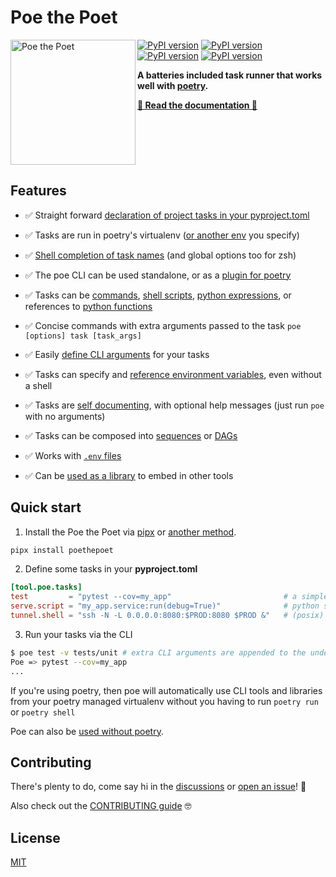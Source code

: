 # Poe the Poet

<img alt="Poe the Poet" src="./docs/_static/poe_logo_x2000.png" height="200" width="200" align="left"/>

[![PyPI version](https://img.shields.io/pypi/pyversions/poethepoet.svg)](https://pypi.org/project/poethepoet/)
[![PyPI version](https://img.shields.io/pypi/v/poethepoet.svg)](https://pypi.org/project/poethepoet/)
[![PyPI version](https://img.shields.io/pypi/dw/poethepoet.svg)](https://pypi.org/project/poethepoet/)
[![PyPI version](https://img.shields.io/pypi/l/ansicolortags.svg)](https://github.com/nat-n/poethepoet/blob/doc/init-sphinx/LICENSE)

**A batteries included task runner that works well with [poetry](https://python-poetry.org/).**

**[📖 Read the documentation 📖](https://poethepoet.natn.io/)**

<br clear="both"/>

## Features


- ✅ Straight forward [declaration of project tasks in your pyproject.toml](http://127.0.0.1:5500/tasks/index.html)

- ✅ Tasks are run in poetry's virtualenv ([or another env](http://127.0.0.1:5500/index.html#usage-without-poetry) you specify)

- ✅ [Shell completion of task names](http://127.0.0.1:5500/installation.html#shell-completion) (and global options too for zsh)

- ✅ The poe CLI can be used standalone, or as a [plugin for poetry](https://poethepoet.natn.io/poetry_plugin.html)

- ✅ Tasks can be [commands](http://127.0.0.1:5500/tasks/task_types/cmd.html), [shell scripts](http://127.0.0.1:5500/tasks/task_types/shell.html), [python expressions](http://127.0.0.1:5500/tasks/task_types/expr.html), or references to [python functions](http://127.0.0.1:5500/tasks/task_types/script.html)

- ✅ Concise commands with extra arguments passed to the task `poe [options] task [task_args]`

- ✅ Easily [define CLI arguments](http://127.0.0.1:5500/guides/args_guide.html) for your tasks

- ✅ Tasks can specify and [reference environment variables](http://127.0.0.1:5500/tasks/task_types/cmd.html#ref-env-vars), even without a shell

- ✅ Tasks are [self documenting](http://127.0.0.1:5500/guides/help_guide.html), with optional help messages (just run `poe` with no arguments)

- ✅ Tasks can be composed into [sequences](http://127.0.0.1:5500/guides/composition_guide.html#composing-tasks-into-sequences) or [DAGs](http://127.0.0.1:5500/guides/composition_guide.html#composing-tasks-into-graphs)

- ✅ Works with [`.env` files](http://127.0.0.1:5500/tasks/options.html#loading-environment-variables-from-an-env-file)

- ✅ Can be [used as a library](http://127.0.0.1:5500/guides/library_guide.html) to embed in other tools


## Quick start

1. Install the Poe the Poet via [pipx](https://pypa.github.io/pipx/) or [another method](https://poethepoet.natn.io/installation.html).

  ```sh
  pipx install poethepoet
  ```

2. Define some tasks in your **pyproject.toml**

  ```toml
  [tool.poe.tasks]
  test         = "pytest --cov=my_app"                         # a simple command task
  serve.script = "my_app.service:run(debug=True)"              # python script based task
  tunnel.shell = "ssh -N -L 0.0.0.0:8080:$PROD:8080 $PROD &"   # (posix) shell based task
  ```

3. Run your tasks via the CLI

  ```sh
  $ poe test -v tests/unit # extra CLI arguments are appended to the underlying command
  Poe => pytest --cov=my_app
  ...
  ```

If you're using poetry, then poe will automatically use CLI tools and libraries from your poetry managed virtualenv without you having to run `poetry run` or `poetry shell`

Poe can also be [used without poetry](https://poethepoet.natn.io/index.html#usage-without-poetry).

## Contributing

There's plenty to do, come say hi in the [discussions](https://github.com/nat-n/poethepoet/discussions) or [open an issue](https://github.com/nat-n/poethepoet/issues)! 👋

Also check out the [CONTRIBUTING guide](https://github.com/nat-n/poethepoet/blob/main/.github/CONTRIBUTING.rst) 🤓


## License

[MIT](https://github.com/nat-n/poethepoet/blob/main/LICENSE)
